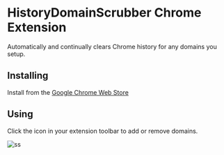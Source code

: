 # HistoryDomainScrubber Chrome Extension

Automatically and continually clears Chrome history for any domains you setup.


## Installing

Install from the [Google Chrome Web Store](https://chrome.google.com/webstore/detail/history-domain-scrubber/loglpcdkopjoejjahhnoneihjlgjfffi)


## Using

Click the icon in your extension toolbar to add or remove domains.

![ss](https://d3vv6lp55qjaqc.cloudfront.net/items/22281e331G2j1x3h230i/Screen%20Recording%202017-12-13%20at%2012.48%20pm.gif)

